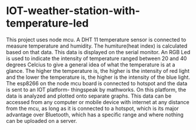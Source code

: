 # IOT-weather-station-with-temperature-led
This project uses node mcu. A DHT 11 temperature sensor is connected to measure temperature and humidity. The humiture(heat index) is calculated based on that data. This data is displayed on the serial monitor. An RGB Led is used to indicate the intensity of temperature ranged between 20 and 40 degrees Celcius to give a general idea of what the temperature is at a glance. The higher the temperature is, the higher is the intensity of red light and the lower the temperature is, the higher is the intensity of the blue light. The esp8266 on the node mcu board is connected to hotspot and the data is sent to an IOT platform- thingspeak by mathworks. On this platform, the data is analyzed and plotted onto separate graphs. This data can be accessed from any computer or mobile device with internet at any distance from the mcu, as long as it is connected to a hotspot, which is its major advantage over Bluetooth, which has a specific range and where nothing can be uploaded on a server.
